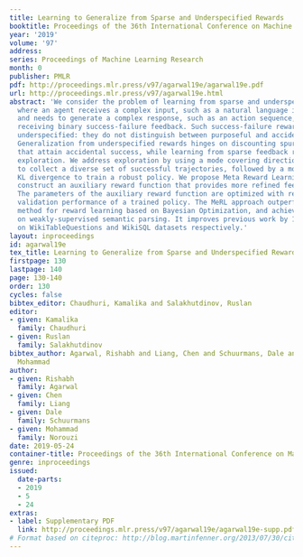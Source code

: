```yaml
---
title: Learning to Generalize from Sparse and Underspecified Rewards
booktitle: Proceedings of the 36th International Conference on Machine Learning
year: '2019'
volume: '97'
address: 
series: Proceedings of Machine Learning Research
month: 0
publisher: PMLR
pdf: http://proceedings.mlr.press/v97/agarwal19e/agarwal19e.pdf
url: http://proceedings.mlr.press/v97/agarwal19e.html
abstract: 'We consider the problem of learning from sparse and underspecified rewards,
  where an agent receives a complex input, such as a natural language instruction,
  and needs to generate a complex response, such as an action sequence, while only
  receiving binary success-failure feedback. Such success-failure rewards are often
  underspecified: they do not distinguish between purposeful and accidental success.
  Generalization from underspecified rewards hinges on discounting spurious trajectories
  that attain accidental success, while learning from sparse feedback requires effective
  exploration. We address exploration by using a mode covering direction of KL divergence
  to collect a diverse set of successful trajectories, followed by a mode seeking
  KL divergence to train a robust policy. We propose Meta Reward Learning (MeRL) to
  construct an auxiliary reward function that provides more refined feedback for learning.
  The parameters of the auxiliary reward function are optimized with respect to the
  validation performance of a trained policy. The MeRL approach outperforms an alternative
  method for reward learning based on Bayesian Optimization, and achieves the state-of-the-art
  on weakly-supervised semantic parsing. It improves previous work by 1.2% and 2.4%
  on WikiTableQuestions and WikiSQL datasets respectively.'
layout: inproceedings
id: agarwal19e
tex_title: Learning to Generalize from Sparse and Underspecified Rewards
firstpage: 130
lastpage: 140
page: 130-140
order: 130
cycles: false
bibtex_editor: Chaudhuri, Kamalika and Salakhutdinov, Ruslan
editor:
- given: Kamalika
  family: Chaudhuri
- given: Ruslan
  family: Salakhutdinov
bibtex_author: Agarwal, Rishabh and Liang, Chen and Schuurmans, Dale and Norouzi,
  Mohammad
author:
- given: Rishabh
  family: Agarwal
- given: Chen
  family: Liang
- given: Dale
  family: Schuurmans
- given: Mohammad
  family: Norouzi
date: 2019-05-24
container-title: Proceedings of the 36th International Conference on Machine Learning
genre: inproceedings
issued:
  date-parts:
  - 2019
  - 5
  - 24
extras:
- label: Supplementary PDF
  link: http://proceedings.mlr.press/v97/agarwal19e/agarwal19e-supp.pdf
# Format based on citeproc: http://blog.martinfenner.org/2013/07/30/citeproc-yaml-for-bibliographies/
---
```

